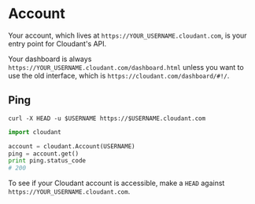 # Account

Your account, which lives at `https://YOUR_USERNAME.cloudant.com`, is your entry point for Cloudant's API.

Your dashboard is always `https://YOUR_USERNAME.cloudant.com/dashboard.html` unless you want to use the old interface, which is `https://cloudant.com/dashboard/#!/`.

## Ping

```shell
curl -X HEAD -u $USERNAME https://$USERNAME.cloudant.com
```

```python
import cloudant

account = cloudant.Account(USERNAME)
ping = account.get()
print ping.status_code
# 200
```

To see if your Cloudant account is accessible, make a `HEAD` against `https://YOUR_USERNAME.cloudant.com`.
